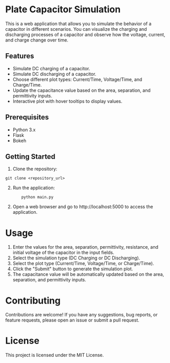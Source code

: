 # Plate Capacitor Simulation

This is a web application that allows you to simulate the behavior of a capacitor in different scenarios. You can visualize the charging and discharging processes of a capacitor and observe how the voltage, current, and charge change over time.

## Features

- Simulate DC charging of a capacitor.
- Simulate DC discharging of a capacitor.
- Choose different plot types: Current/Time, Voltage/Time, and Charge/Time.
- Update the capacitance value based on the area, separation, and permittivity inputs.
- Interactive plot with hover tooltips to display values.

## Prerequisites

- Python 3.x
- Flask
- Bokeh

## Getting Started

1. Clone the repository:

```
git clone <repository_url>
```
2. Run the application:
```
       python main.py
```

2. Open a web browser and go to http://localhost:5000 to access the application.

# Usage
1. Enter the values for the area, separation, permittivity, resistance, and initial voltage of the capacitor in the input fields.
2. Select the simulation type (DC Charging or DC Discharging).
3. Select the plot type (Current/Time, Voltage/Time, or Charge/Time).
4. Click the "Submit" button to generate the simulation plot.
5. The capacitance value will be automatically updated based on the area, separation, and permittivity inputs.

# Contributing
Contributions are welcome! If you have any suggestions, bug reports, or feature requests, please open an issue or submit a pull request.

# License
This project is licensed under the MIT License.
